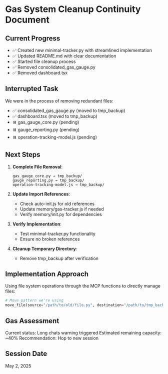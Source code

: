 # Gas System Cleanup Continuity Document

## Current Progress
- ✅ Created new minimal-tracker.py with streamlined implementation
- ✅ Updated README.md with clear documentation
- ✅ Started file cleanup process
- ✅ Removed consolidated_gas_gauge.py
- ✅ Removed dashboard.tsx

## Interrupted Task
We were in the process of removing redundant files:
- ✅ consolidated_gas_gauge.py (moved to tmp_backup)
- ✅ dashboard.tsx (moved to tmp_backup)
- ⏸️ gas_gauge_core.py (pending)
- ⏸️ gauge_reporting.py (pending)
- ⏸️ operation-tracking-model.js (pending)

## Next Steps
1. **Complete File Removal**:
   ```
   gas_gauge_core.py → tmp_backup/
   gauge_reporting.py → tmp_backup/
   operation-tracking-model.js → tmp_backup/
   ```

2. **Update Import References**:
   - Check auto-init.js for old references
   - Update memory/gas-tracker.js if needed
   - Verify memory/init.py for dependencies

3. **Verify Implementation**:
   - Test minimal-tracker.py functionality
   - Ensure no broken references

4. **Cleanup Temporary Directory**:
   - Remove tmp_backup after verification

## Implementation Approach
Using file system operations through the MCP functions to directly manage files:
```python
# Move pattern we're using
move_file(source="/path/to/old/file.py", destination="/path/to/tmp_backup/file.py")
```

## Gas Assessment
Current status: Long chats warning triggered
Estimated remaining capacity: ~40%
Recommendation: Hop to new session

## Session Date
May 2, 2025
